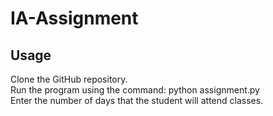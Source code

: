 # IA-Assignment
## Usage
Clone the GitHub repository.
<br>Run the program using the command: python assignment.py
<br>Enter the number of days that the student will attend classes.

